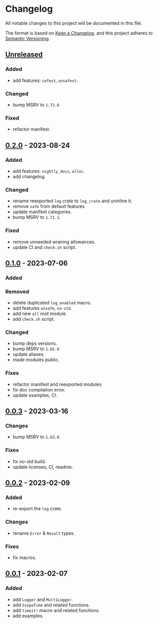 # Changelog

All notable changes to this project will be documented in this file.

The format is based on [Keep a Changelog], and this project adheres to
[Semantic Versioning].

## [Unreleased]

### Added
- add features: `safest`, `unsafest`.

### Changed
- bump MSRV to `1.72.0`

### Fixed
- refactor manifest.

## [0.2.0] - 2023-08-24

### Added
- add features: `nightly_docs`, `alloc`.
- add changelog.

### Changed
- rename reexported `log` crate to `log_crate` and uninline it.
- remove `safe` from default features
- update manifest categories.
- bump MSRV to `1.71.1`.

### Fixed
- remove unneeded wraning allowances.
- update CI and `check.sh` script.

## [0.1.0] - 2023-07-06

### Added

### Removed
- delete duplicated `log_enabled` macro.
- add features `unsafe`, `no-std`.
- add new `all` root module.
- add `check.sh` script.

### Changed
- bump deps versions.
- bump MSRV to `1.65.0`
- update aliases.
- made modules public.

### Fixes
- refactor manifest and reexported modules
- fix doc compilation error.
- update examples, CI.

## [0.0.3] - 2023-03-16

### Changes
- bump MSRV to `1.63.0`.

### Fixes
- fix no-std build.
- update licenses, CI, readme.

## [0.0.2] - 2023-02-09

### Added
- re-export the `log` crate.

### Changes
- rename `Error` & `Result` types.

### Fixes
- fix macros.

## [0.0.1] - 2023-02-07

### Added
- add `Logger` and `MultiLogger`.
- add `ScopeTime` and related functions.
- add `timeit!` macro and related functions.
- add examples.


[unreleased]: https://github.com/andamira/depura/compare/v0.2.0...HEAD
[0.2.0]: https://github.com/andamira/depura/releases/tag/v0.2.0
[0.1.0]: https://github.com/andamira/depura/releases/tag/v0.1.0
[0.0.3]: https://github.com/andamira/depura/releases/tag/v0.0.3
[0.0.2]: https://github.com/andamira/depura/releases/tag/v0.0.2
[0.0.1]: https://github.com/andamira/depura/releases/tag/v0.0.1

[Keep a Changelog]: https://keepachangelog.com/en/1.0.0/
[Semantic Versioning]: https://semver.org/spec/v2.0.0.html
